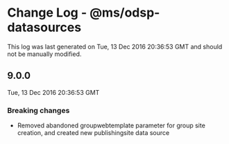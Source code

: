 # Change Log - @ms/odsp-datasources

This log was last generated on Tue, 13 Dec 2016 20:36:53 GMT and should not be manually modified.

## 9.0.0
Tue, 13 Dec 2016 20:36:53 GMT

### Breaking changes

- Removed abandoned groupwebtemplate parameter for group site creation, and created new publishingsite data source

